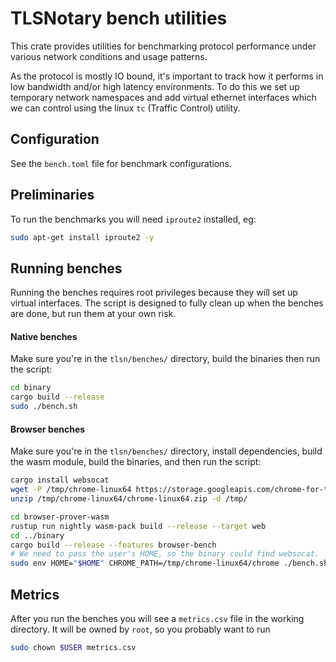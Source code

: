 # TLSNotary bench utilities

This crate provides utilities for benchmarking protocol performance under various network conditions and usage patterns.

As the protocol is mostly IO bound, it's important to track how it performs in low bandwidth and/or high latency environments. To do this we set up temporary network namespaces and add virtual ethernet interfaces which we can control using the linux `tc` (Traffic Control) utility.

## Configuration

See the `bench.toml` file for benchmark configurations.

## Preliminaries

To run the benchmarks you will need `iproute2` installed, eg:
```sh
sudo apt-get install iproute2 -y
```

## Running benches

Running the benches requires root privileges because they will set up virtual interfaces. The script is designed to fully clean up when the benches are done, but run them at your own risk.

#### Native benches

Make sure you're in the `tlsn/benches/` directory, build the binaries then run the script:

```sh
cd binary
cargo build --release
sudo ./bench.sh
```

#### Browser benches

Make sure you're in the `tlsn/benches/` directory, install dependencies, build the wasm module, build the binaries, and then run the script:
```sh
cargo install websocat
wget -P /tmp/chrome-linux64 https://storage.googleapis.com/chrome-for-testing-public/121.0.6167.85/linux64/chrome-linux64.zip
unzip /tmp/chrome-linux64/chrome-linux64.zip -d /tmp/

cd browser-prover-wasm
rustup run nightly wasm-pack build --release --target web
cd ../binary
cargo build --release --features browser-bench
# We need to pass the user's HOME, so the binary could find websocat.
sudo env HOME="$HOME" CHROME_PATH=/tmp/chrome-linux64/chrome ./bench.sh
```

## Metrics

After you run the benches you will see a `metrics.csv` file in the working directory. It will be owned by `root`, so you probably want to run

```sh
sudo chown $USER metrics.csv
```